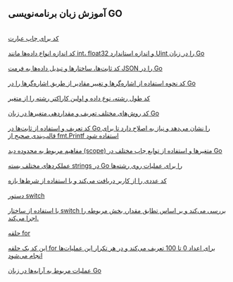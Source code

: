 ## آموزش زبان برنامه‌نویسی GO


[]()
<br>
[کد برای چاپ عبارت](https://github.com/adkooo/adko/blob/main/Format-go/docs1.go)
<br>
<br>
[کد اندازه انواع داده‌ها مانند int، float32 و اندازه استاندارد Uint را در زبان Go](https://github.com/adkooo/adko/blob/main/Format-go/docs2.go)
<br>
<br>
[ کد ثابت‌ها، ساختارها و تبدیل داده‌ها به فرمت JSON را در Go](https://github.com/adkooo/adko/blob/main/Format-go/docs3.go)
<br>
<br>
[کد نحوه استفاده از اشاره‌گرها و تغییر مقادیر از طریق اشاره‌گرها را در Go](https://github.com/adkooo/adko/blob/main/Format-go/docs4.go)
<br>
<br>
[کد طول رشته، نوع داده و اولین کاراکتر رشته را از متغیر](https://github.com/adkooo/adko/blob/main/Format-go/docs5.go)
<br>
<br>
[کد روش‌های مختلف تعریف و مقداردهی متغیرها در زبان Go](https://github.com/adkooo/adko/blob/main/Format-go/docs6.go)
<br>
<br>
[کد تعریف و استفاده از ثابت‌ها در Go را نشان می‌دهد و نیاز به اصلاح دارد تا برای قالب‌بندی صحیح از fmt.Printf استفاده شود](https://github.com/adkooo/adko/blob/main/Format-go/docs7.go)
<br>
<br>
[مفاهیم مربوط به محدوده دید (scope) متغیرها و استفاده از توابع چاپ مختلف در Go](https://github.com/adkooo/adko/blob/main/Format-go/docs8.go)
<br>
<br>
[عملکردهای مختلف بسته strings در Go را برای عملیات روی رشته‌ها](https://github.com/adkooo/adko/blob/main/Format-go/docs9.go)
<br>
<br>
[کد عددی را از کاربر دریافت می‌کند و با استفاده از شرط‌ها بازه](https://github.com/adkooo/adko/blob/main/Format-go/docs10.go)
<br>
<br>
[دستور switch](https://github.com/adkooo/adko/blob/main/Format-go/docs11.go)
<br>
<br>
[با استفاده از ساختار switch بررسی می‌کند و بر اساس تطابق مقدار، بخش مربوطه را اجرا می‌کند.](https://github.com/adkooo/adko/blob/main/Format-go/docs12.go)
<br>
<br>
[حلقه for](https://github.com/adkooo/adko/blob/main/Format-go/docs13.go)
<br>
<br>
[این کد یک حلقه for برای اعداد 0 تا 100 تعریف می‌کند و در هر تکرار این عملیات‌ها انجام می‌شود](https://github.com/adkooo/adko/blob/main/Format-go/docs14.go)
<br>
<br>
[عملیات مربوط به آرایه‌ها در زبان Go](https://github.com/adkooo/adko/blob/main/Format-go/docs15.go)
<br>
<br>
[]()
<br>
<br>
[]()
<br>
<br>
[]()
